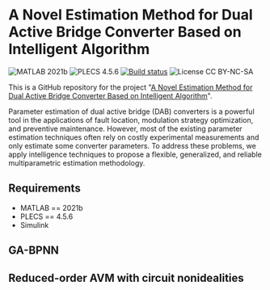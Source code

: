 # A Novel Estimation Method for Dual Active Bridge Converter Based on Intelligent Algorithm
![MATLAB 2021b](https://img.shields.io/badge/MATLAB-2021b-blue.svg?style=plastic)
![PLECS 4.5.6](https://img.shields.io/badge/PLECS-4.5.6-green.svg?style=plastic)
[![Build status](https://ci.appveyor.com/api/projects/status/8msiklxfbhlnsmxp/branch/master?svg=true)](https://ci.appveyor.com/project/TadasBaltrusaitis/openface/branch/master)
![License CC BY-NC-SA](https://img.shields.io/badge/license-CC_BY--NC--SA--green.svg?style=plastic)

This is a GitHub repository for the project "[A Novel Estimation Method for Dual Active Bridge Converter Based on Intelligent Algorithm](https://)".

Parameter estimation of dual active bridge (DAB) converters is a powerful tool in the applications of fault location, modulation strategy optimization, and preventive maintenance. However, most of the existing parameter estimation techniques often rely on costly experimental measurements and only estimate some converter parameters. To address these problems, we apply intelligence techniques to propose a flexible, generalized, and reliable multiparametric estimation methodology.

## Requirements
- MATLAB == 2021b
- PLECS == 4.5.6
- Simulink

## GA-BPNN

## Reduced-order AVM with circuit nonidealities


